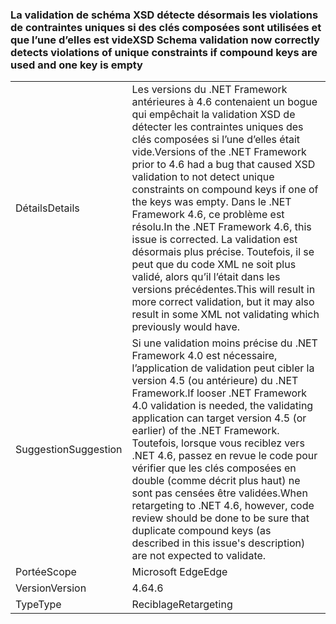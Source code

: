 ### <a name="xsd-schema-validation-now-correctly-detects-violations-of-unique-constraints-if-compound-keys-are-used-and-one-key-is-empty"></a><span data-ttu-id="624db-101">La validation de schéma XSD détecte désormais les violations de contraintes uniques si des clés composées sont utilisées et que l’une d’elles est vide</span><span class="sxs-lookup"><span data-stu-id="624db-101">XSD Schema validation now correctly detects violations of unique constraints if compound keys are used and one key is empty</span></span>

|   |   |
|---|---|
|<span data-ttu-id="624db-102">Détails</span><span class="sxs-lookup"><span data-stu-id="624db-102">Details</span></span>|<span data-ttu-id="624db-103">Les versions du .NET Framework antérieures à 4.6 contenaient un bogue qui empêchait la validation XSD de détecter les contraintes uniques des clés composées si l’une d’elles était vide.</span><span class="sxs-lookup"><span data-stu-id="624db-103">Versions of the .NET Framework prior to 4.6 had a bug that caused XSD validation to not detect unique constraints on compound keys if one of the keys was empty.</span></span> <span data-ttu-id="624db-104">Dans le .NET Framework 4.6, ce problème est résolu.</span><span class="sxs-lookup"><span data-stu-id="624db-104">In the .NET Framework 4.6, this issue is corrected.</span></span> <span data-ttu-id="624db-105">La validation est désormais plus précise. Toutefois, il se peut que du code XML ne soit plus validé, alors qu’il l’était dans les versions précédentes.</span><span class="sxs-lookup"><span data-stu-id="624db-105">This will result in more correct validation, but it may also result in some XML not validating which previously would have.</span></span>|
|<span data-ttu-id="624db-106">Suggestion</span><span class="sxs-lookup"><span data-stu-id="624db-106">Suggestion</span></span>|<span data-ttu-id="624db-107">Si une validation moins précise du .NET Framework 4.0 est nécessaire, l’application de validation peut cibler la version 4.5 (ou antérieure) du .NET Framework.</span><span class="sxs-lookup"><span data-stu-id="624db-107">If looser .NET Framework 4.0 validation is needed, the validating application can target version 4.5 (or earlier) of the .NET Framework.</span></span> <span data-ttu-id="624db-108">Toutefois, lorsque vous reciblez vers .NET 4.6, passez en revue le code pour vérifier que les clés composées en double (comme décrit plus haut) ne sont pas censées être validées.</span><span class="sxs-lookup"><span data-stu-id="624db-108">When retargeting to .NET 4.6, however, code review should be done to be sure that duplicate compound keys (as described in this issue's description) are not expected to validate.</span></span>|
|<span data-ttu-id="624db-109">Portée</span><span class="sxs-lookup"><span data-stu-id="624db-109">Scope</span></span>|<span data-ttu-id="624db-110">Microsoft Edge</span><span class="sxs-lookup"><span data-stu-id="624db-110">Edge</span></span>|
|<span data-ttu-id="624db-111">Version</span><span class="sxs-lookup"><span data-stu-id="624db-111">Version</span></span>|<span data-ttu-id="624db-112">4.6</span><span class="sxs-lookup"><span data-stu-id="624db-112">4.6</span></span>|
|<span data-ttu-id="624db-113">Type</span><span class="sxs-lookup"><span data-stu-id="624db-113">Type</span></span>|<span data-ttu-id="624db-114">Reciblage</span><span class="sxs-lookup"><span data-stu-id="624db-114">Retargeting</span></span>|

